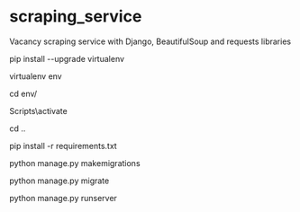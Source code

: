 # scraping_service
Vacancy scraping service with Django, BeautifulSoup and requests libraries

pip install --upgrade virtualenv

virtualenv env

cd env/

Scripts\activate

cd ..

pip install -r requirements.txt

python manage.py makemigrations

python manage.py migrate

python manage.py runserver
